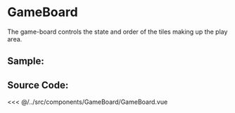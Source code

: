 # GameBoard

The game-board controls the state and order of the tiles making up the play area.

## Sample:
<GameBoard :boardSize="700" />

## Source Code:
<SourceCode>
<<< @/../src/components/GameBoard/GameBoard.vue
</SourceCode>

<script setup>
  import GameBoard from '../../../src/components/GameBoard/GameBoard.vue'
</script>
